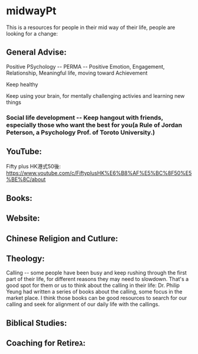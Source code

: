 # midwayPt

This is a resources for people in their mid way of their life, people are looking for a change:

## General Advise:

Positive PSychology -- PERMA -- Positive Emotion, Engagement, Relationship, Meaningful life, moving toward Achievement

Keep healthy

Keep using your brain, for mentally challenging activies and learning new things

### Social life development -- Keep hangout with friends, especially those who want the best for you(a Rule of Jordan Peterson, a Psychology Prof. of Toroto University.)





## YouTube:

Fifty plus HK港式50後: https://www.youtube.com/c/FiftyplusHK%E6%B8%AF%E5%BC%8F50%E5%BE%8C/about






## Books:




## Website:



## Chinese Religion and Cutlure:



## Theology:

Calling -- some people have been busy and keep rushing through the first part of their life, for different reasons they 
may need to slowdown. That's a good spot for them or us to think about the calling in their life:
Dr. Philip Yeung had written a series of books about the calling, some focus in the market place. I think those books can 
be good resources to search for our calling and seek for alignment of our daily life with the callings.




## Biblical Studies:




## Coaching for Retireג:



